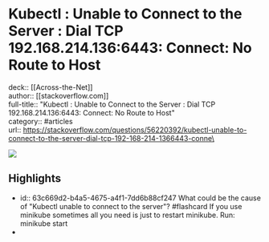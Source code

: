 # Kubectl : Unable to Connect to the Server : Dial TCP 192.168.214.136:6443: Connect: No Route to Host

deck:: [[Across-the-Net]]\
author:: [[stackoverflow.com]]\
full-title:: "Kubectl : Unable to Connect to the Server : Dial TCP 192.168.214.136:6443: Connect: No Route to Host"\
category:: #articles\
url:: https://stackoverflow.com/questions/56220392/kubectl-unable-to-connect-to-the-server-dial-tcp-192-168-214-1366443-conne\

![](https://readwise-assets.s3.amazonaws.com/static/images/article0.00998d930354.png)
## Highlights
- id:: 63c669d2-b4a5-4675-a4f1-7dd6b88cf247
   What could be the cause of "Kubectl unable to connect to the server"? #flashcard 
    If you use minikube sometimes all you need is just to restart minikube.
     Run:
     minikube start
-